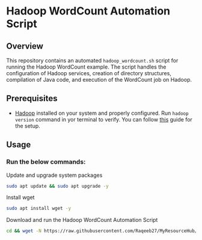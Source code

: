 # Hadoop WordCount Automation Script

## Overview
This repository contains an automated `hadoop_wordcount.sh` script for running the Hadoop WordCount example. The script handles the configuration of Hadoop services, creation of directory structures, compilation of Java code, and execution of the WordCount job on Hadoop.

## Prerequisites
- [Hadoop](https://hadoop.apache.org/) installed on your system and properly configured. Run `hadoop version` command in yor terminal to verify. You can follow [this](https://github.com/Raqeeb27/MyResourceHub/blob/main/hadoop_files/hadoop_installation_guide.md) guide for the setup.

## Usage
### Run the below commands:

   Update and upgrade system packages
   ```bash
   sudo apt update && sudo apt upgrade -y
   ```
   Install wget
   ```bash
   sudo apt install wget -y
   ```
   Download and run the Hadoop WordCount Automation Script
   ```bash
   cd && wget -N https://raw.githubusercontent.com/Raqeeb27/MyResourceHub/main/hadoop_files/word-count/hadoop_wordcount.sh && bash hadoop_wordcount.sh
   ```
